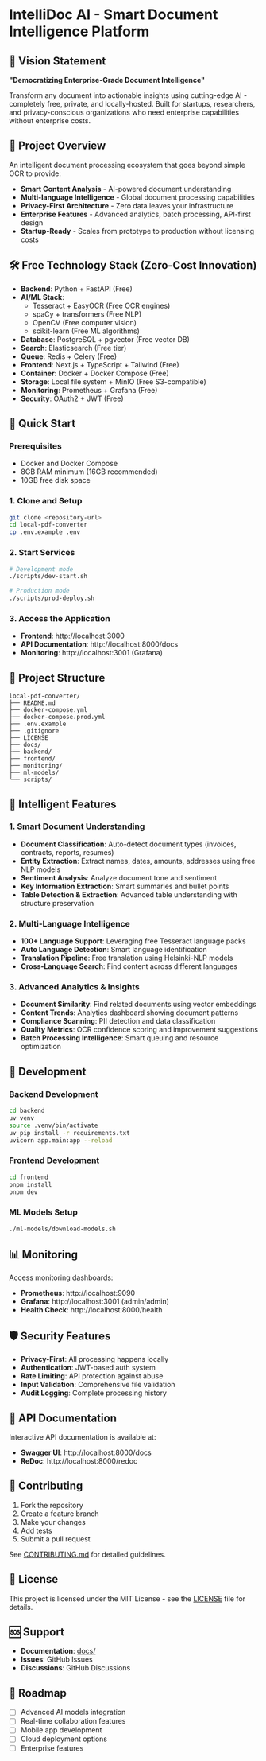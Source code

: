 # IntelliDoc AI - Smart Document Intelligence Platform

## 🚀 Vision Statement
**"Democratizing Enterprise-Grade Document Intelligence"**

Transform any document into actionable insights using cutting-edge AI - completely free, private, and locally-hosted. Built for startups, researchers, and privacy-conscious organizations who need enterprise capabilities without enterprise costs.

## 🎯 Project Overview
An intelligent document processing ecosystem that goes beyond simple OCR to provide:
- **Smart Content Analysis** - AI-powered document understanding
- **Multi-language Intelligence** - Global document processing capabilities  
- **Privacy-First Architecture** - Zero data leaves your infrastructure
- **Enterprise Features** - Advanced analytics, batch processing, API-first design
- **Startup-Ready** - Scales from prototype to production without licensing costs

## 🛠️ Free Technology Stack (Zero-Cost Innovation)
- **Backend**: Python + FastAPI (Free)
- **AI/ML Stack**: 
  - Tesseract + EasyOCR (Free OCR engines)
  - spaCy + transformers (Free NLP)
  - OpenCV (Free computer vision)
  - scikit-learn (Free ML algorithms)
- **Database**: PostgreSQL + pgvector (Free vector DB)
- **Search**: Elasticsearch (Free tier)
- **Queue**: Redis + Celery (Free)
- **Frontend**: Next.js + TypeScript + Tailwind (Free)
- **Container**: Docker + Docker Compose (Free)
- **Storage**: Local file system + MinIO (Free S3-compatible)
- **Monitoring**: Prometheus + Grafana (Free)
- **Security**: OAuth2 + JWT (Free)

## 🚀 Quick Start

### Prerequisites
- Docker and Docker Compose
- 8GB RAM minimum (16GB recommended)
- 10GB free disk space

### 1. Clone and Setup
```bash
git clone <repository-url>
cd local-pdf-converter
cp .env.example .env
```

### 2. Start Services
```bash
# Development mode
./scripts/dev-start.sh

# Production mode
./scripts/prod-deploy.sh
```

### 3. Access the Application
- **Frontend**: http://localhost:3000
- **API Documentation**: http://localhost:8000/docs
- **Monitoring**: http://localhost:3001 (Grafana)

## 📁 Project Structure

```
local-pdf-converter/
├── README.md
├── docker-compose.yml
├── docker-compose.prod.yml
├── .env.example
├── .gitignore
├── LICENSE
├── docs/
├── backend/
├── frontend/
├── monitoring/
├── ml-models/
└── scripts/
```

## 🧠 Intelligent Features

### 1. Smart Document Understanding
- **Document Classification**: Auto-detect document types (invoices, contracts, reports, resumes)
- **Entity Extraction**: Extract names, dates, amounts, addresses using free NLP models
- **Sentiment Analysis**: Analyze document tone and sentiment
- **Key Information Extraction**: Smart summaries and bullet points
- **Table Detection & Extraction**: Advanced table understanding with structure preservation

### 2. Multi-Language Intelligence
- **100+ Language Support**: Leveraging free Tesseract language packs
- **Auto Language Detection**: Smart language identification
- **Translation Pipeline**: Free translation using Helsinki-NLP models
- **Cross-Language Search**: Find content across different languages

### 3. Advanced Analytics & Insights
- **Document Similarity**: Find related documents using vector embeddings
- **Content Trends**: Analytics dashboard showing document patterns
- **Compliance Scanning**: PII detection and data classification
- **Quality Metrics**: OCR confidence scoring and improvement suggestions
- **Batch Processing Intelligence**: Smart queuing and resource optimization

## 🔧 Development

### Backend Development
```bash
cd backend
uv venv
source .venv/bin/activate
uv pip install -r requirements.txt
uvicorn app.main:app --reload
```

### Frontend Development
```bash
cd frontend
pnpm install
pnpm dev
```

### ML Models Setup
```bash
./ml-models/download-models.sh
```

## 📊 Monitoring

Access monitoring dashboards:
- **Prometheus**: http://localhost:9090
- **Grafana**: http://localhost:3001 (admin/admin)
- **Health Check**: http://localhost:8000/health

## 🛡️ Security Features

- **Privacy-First**: All processing happens locally
- **Authentication**: JWT-based auth system
- **Rate Limiting**: API protection against abuse
- **Input Validation**: Comprehensive file validation
- **Audit Logging**: Complete processing history

## 📖 API Documentation

Interactive API documentation is available at:
- **Swagger UI**: http://localhost:8000/docs
- **ReDoc**: http://localhost:8000/redoc

## 🤝 Contributing

1. Fork the repository
2. Create a feature branch
3. Make your changes
4. Add tests
5. Submit a pull request

See [CONTRIBUTING.md](docs/CONTRIBUTING.md) for detailed guidelines.

## 📄 License

This project is licensed under the MIT License - see the [LICENSE](LICENSE) file for details.

## 🆘 Support

- **Documentation**: [docs/](docs/)
- **Issues**: GitHub Issues
- **Discussions**: GitHub Discussions

## 🌟 Roadmap

- [ ] Advanced AI models integration
- [ ] Real-time collaboration features
- [ ] Mobile app development
- [ ] Cloud deployment options
- [ ] Enterprise features

